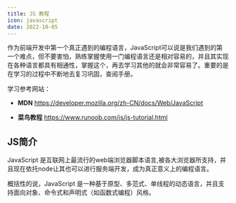 ```yaml
---
title: JS 教程
icon: javascript
date: 2022-10-05
---
```


作为前端开发中第一个真正遇到的编程语言，JavaScript可以说是我们遇到的第一个难点，但不要害怕，熟练掌握使用一门编程语言还是相对容易的，并且其实现在各种语言都具有相通性，掌握这个，再去学习其他的就会非常容易了。重要的是在学习的过程中不断地去复习巩固，查阅手册。

学习参考网站：

- **MDN** <https://developer.mozilla.org/zh-CN/docs/Web/JavaScript>

- **菜鸟教程** <https://www.runoob.com/js/js-tutorial.html>


## JS简介
JavaScript 是互联网上最流行的web端浏览器脚本语言,被各大浏览器所支持，并且现在依托node让其也可以进行服务端开发，成为真正意义上的编程语言。

概括性的说，JavaScript 是一种基于原型、多范式、单线程的动态语言，并且支持面向对象、命令式和声明式（如函数式编程）风格。
